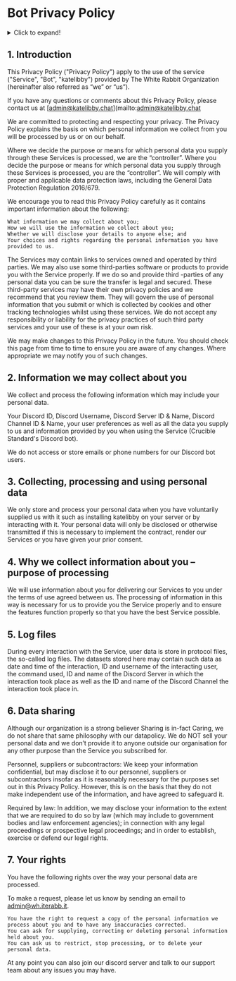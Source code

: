 # Bot Privacy Policy

<details>
 <summary>Click to expand!</summary>
 <h2>Table of Contents</h2>
    
  <ol>
    <li><a href="#introduction">Introduction</a></li>
    <li><a href="#information">Information we may collect about you</a></li>
    <li><a href="#collecting">Collecting, processing and using personal data</a></li>
    <li><a href="#processing">Why we collect information about you – purpose of processing</a></li>
    <li><a href="#logs">Log files</a></li>
    <li><a href="#sharing">Data sharing</a></li>
    <li><a href="#rights">Your rights</a></li>
  </ol>
</details>

<h2 id="Introduction">1. Introduction</h2>

This Privacy Policy ("Privacy Policy") apply to the use of the service ("Service", "Bot", "katelibby") provided by The White Rabbit Organization (hereinafter also referred as “we” or “us”).

If you have any questions or comments about this Privacy Policy, please contact us at [admin@katelibby.chat](mailto:admin@katelibby.chat

We are committed to protecting and respecting your privacy. The Privacy Policy explains the basis on which personal information we collect from you will be processed by us or on our behalf.

Where we decide the purpose or means for which personal data you supply through these Services is processed, we are the “controller”. Where you decide the purpose or means for which personal data you supply through these Services is processed, you are the “controller”. We will comply with proper and applicable data protection laws, including the General Data Protection Regulation 2016/679. 

We encourage you to read this Privacy Policy carefully as it contains important information about the following:

    What information we may collect about you;
    How we will use the information we collect about you;
    Whether we will disclose your details to anyone else; and
    Your choices and rights regarding the personal information you have provided to us.

The Services may contain links to services owned and operated by third parties. We may also use some third-parties software or products to provide you with the Service properly. If we do so and provide third -parties of any personal data you can be sure the transfer is legal and secured. These third-party services may have their own privacy policies and we recommend that you review them. They will govern the use of personal information that you submit or which is collected by cookies and other tracking technologies whilst using these services. We do not accept any responsibility or liability for the privacy practices of such third party services and your use of these is at your own risk.

We may make changes to this Privacy Policy in the future. You should check this page from time to time to ensure you are aware of any changes. Where appropriate we may notify you of such changes.

<h2 id="information">2. Information we may collect about you</h2>

We collect and process the following information which may include your personal data.

Your Discord ID, Discord Username, Discord Server ID & Name, Discord Channel ID & Name, your user preferences as well as all the data you supply to us and information provided by you when using the Service (Crucible Standard's Discord bot).

We do not access or store emails or phone numbers for our Discord bot users.

<h2 id="collecting">3. Collecting, processing and using personal data</h2>

We only store and process your personal data when you have voluntarily supplied us with it such as installing katelibby on your server or by interacting with it. Your personal data will only be disclosed or otherwise transmitted if this is necessary to implement the contract, render our Services or you have given your prior consent.

<h2 id="processing">4. Why we collect information about you – purpose of processing</h2>

We will use information about you for delivering our Services to you under the terms of use agreed between us. The processing of information in this way is necessary for us to provide you the Service properly and to ensure the features function properly so that you have the best Service possible.

<h2 id="logs">5. Log files</h2>

During every interaction with the Service, user data is store in protocol files, the so-called log files. The datasets stored here may contain such data as date and time of the interaction, ID and username of the interacting user, the command used, ID and name of the Discord Server in which the interaction took place as well as the ID and name of the Discord Channel the interaction took place in.

<h2 id="sharing">6. Data sharing</h2>

Although our organization is a strong believer Sharing is in-fact Caring, we do not share that same philosophy with our datapolicy. We do NOT sell your personal data and we don’t provide it to anyone outside our organisation for any other purpose than the Service you subscribed for.

Personnel, suppliers or subcontractors: We keep your information confidential, but may disclose it to our personnel, suppliers or subcontractors insofar as it is reasonably necessary for the purposes set out in this Privacy Policy. However, this is on the basis that they do not make independent use of the information, and have agreed to safeguard it.

Required by law: In addition, we may disclose your information to the extent that we are required to do so by law (which may include to government bodies and law enforcement agencies); in connection with any legal proceedings or prospective legal proceedings; and in order to establish, exercise or defend our legal rights.

<h2 id="rights">7. Your rights</h2>

You have the following rights over the way your personal data are processed.

To make a request, please let us know by sending an email to [admin@wh.iterabb.it](mailto:admin@wh.iterabb.it).

    You have the right to request a copy of the personal information we process about you and to have any inaccuracies corrected.
    You can ask for supplying, correcting or deleting personal information held about you.
    You can ask us to restrict, stop processing, or to delete your personal data.
    
    
At any point you can also join our discord server and talk to our support team about any issues you may have. 



